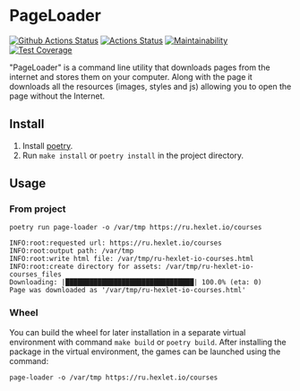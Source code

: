 # PageLoader

[![Github Actions Status](https://github.com/stigsanek/python-project-51/workflows/python-ci/badge.svg)](https://github.com/stigsanek/python-project-51/actions)
[![Actions Status](https://github.com/stigsanek/python-project-51/workflows/hexlet-check/badge.svg)](https://github.com/stigsanek/python-project-51/actions)
[![Maintainability](https://api.codeclimate.com/v1/badges/ff6b591f32b06bddfb55/maintainability)](https://codeclimate.com/github/stigsanek/python-project-51/maintainability)
[![Test Coverage](https://api.codeclimate.com/v1/badges/ff6b591f32b06bddfb55/test_coverage)](https://codeclimate.com/github/stigsanek/python-project-51/test_coverage)

"PageLoader" is a command line utility that downloads pages from the internet and stores them on your computer. Along with
the page it downloads all the resources (images, styles and js) allowing you to open the page without the Internet.

## Install

1. Install [poetry](https://python-poetry.org/).
2. Run `make install` or `poetry install` in the project directory.

## Usage

### From project

```
poetry run page-loader -o /var/tmp https://ru.hexlet.io/courses

INFO:root:requested url: https://ru.hexlet.io/courses
INFO:root:output path: /var/tmp
INFO:root:write html file: /var/tmp/ru-hexlet-io-courses.html
INFO:root:create directory for assets: /var/tmp/ru-hexlet-io-courses_files
Downloading: |████████████████████████████████| 100.0% (eta: 0)
Page was downloaded as '/var/tmp/ru-hexlet-io-courses.html'
```

### Wheel

You can build the wheel for later installation in a separate virtual environment with command `make build`
or `poetry build`. After installing the package in the virtual environment, the games can be launched using the
command:

```
page-loader -o /var/tmp https://ru.hexlet.io/courses
```